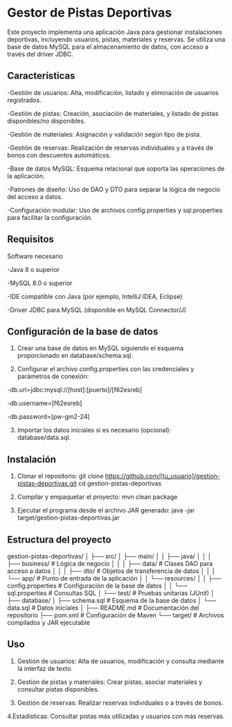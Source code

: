 # Gestor de Pistas Deportivas

Este proyecto implementa una aplicación Java para gestionar instalaciones deportivas, incluyendo usuarios, pistas, materiales y reservas. Se utiliza una base de datos MySQL para el almacenamiento de datos, con acceso a través del driver JDBC.

## Características

-Gestión de usuarios: Alta, modificación, listado y eliminación de usuarios registrados.

-Gestión de pistas: Creación, asociación de materiales, y listado de pistas disponibles/no disponibles.

-Gestión de materiales: Asignación y validación según tipo de pista.

-Gestión de reservas: Realización de reservas individuales y a través de bonos con descuentos automáticos.

-Base de datos MySQL: Esquema relacional que soporta las operaciones de la aplicación.

-Patrones de diseño: Uso de DAO y DTO para separar la lógica de negocio del acceso a datos.

-Configuración modular: Uso de archivos config.properties y sql.properties para facilitar la configuración.


## Requisitos

Software necesario

-Java 8 o superior

-MySQL 8.0 o superior

-IDE compatible con Java (por ejemplo, IntelliJ IDEA, Eclipse)

-Driver JDBC para MySQL (disponible en MySQL Connector/J)

  
## Configuración de la base de datos

1. Crear una base de datos en MySQL siguiendo el esquema proporcionado en database/schema.sql.

2. Configurar el archivo config.properties con las credenciales y parámetros de conexión:
   
-db.url=jdbc:mysql://[host]:[puerto]/[f62esreb]

-db.username=[f62esreb]

-db.password=[pw-gm2-24]

3.  Importar los datos iniciales si es necesario (opcional): database/data.sql.


## Instalación

1. Clonar el repositorio:
git clone https://github.com/[tu_usuario]/gestion-pistas-deportivas.git
cd gestion-pistas-deportivas

2. Compilar y empaquetar el proyecto:
mvn clean package

3. Ejecutar el programa desde el archivo JAR generado:
java -jar target/gestion-pistas-deportivas.jar



## Estructura del proyecto


gestion-pistas-deportivas/
│
├── src/
│   ├── main/
│   │   ├── java/
│   │   │   ├── business/       # Lógica de negocio
│   │   │   ├── data/           # Clases DAO para acceso a datos
│   │   │   ├── dto/            # Objetos de transferencia de datos
│   │   │   └── app/            # Punto de entrada de la aplicación
│   │   └── resources/
│   │       ├── config.properties # Configuración de la base de datos
│   │       └── sql.properties    # Consultas SQL
│   └── test/                   # Pruebas unitarias (JUnit)
│
├── database/
│   ├── schema.sql              # Esquema de la base de datos
│   └── data.sql                # Datos iniciales
│
├── README.md                   # Documentación del repositorio
├── pom.xml                     # Configuración de Maven
└── target/                     # Archivos compilados y JAR ejecutable



## Uso

1. Gestión de usuarios:
Alta de usuarios, modificación y consulta mediante la interfaz de texto.

2. Gestión de pistas y materiales:
Crear pistas, asociar materiales y consultar pistas disponibles.

3. Gestión de reservas:
Realizar reservas individuales o a través de bonos.

4.Estadísticas:
Consultar pistas más utilizadas y usuarios con más reservas.


